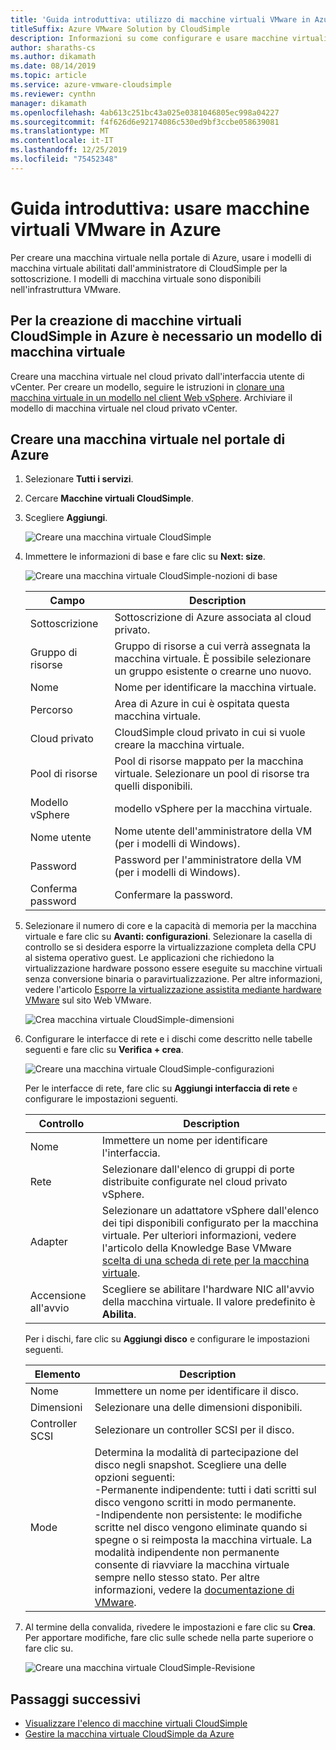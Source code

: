 ```yaml
---
title: 'Guida introduttiva: utilizzo di macchine virtuali VMware in Azure'
titleSuffix: Azure VMware Solution by CloudSimple
description: Informazioni su come configurare e usare macchine virtuali VMware da portale di Azure tramite la soluzione VMware di Azure di CloudSimple
author: sharaths-cs
ms.author: dikamath
ms.date: 08/14/2019
ms.topic: article
ms.service: azure-vmware-cloudsimple
ms.reviewer: cynthn
manager: dikamath
ms.openlocfilehash: 4ab613c251bc43a025e0381046805ec998a04227
ms.sourcegitcommit: f4f626d6e92174086c530ed9bf3ccbe058639081
ms.translationtype: MT
ms.contentlocale: it-IT
ms.lasthandoff: 12/25/2019
ms.locfileid: "75452348"
---
```

# <a name="quickstart---consume-vmware-vms-on-azure"></a>Guida introduttiva: usare macchine virtuali VMware in Azure

Per creare una macchina virtuale nella portale di Azure, usare i modelli di macchina virtuale abilitati dall'amministratore di CloudSimple per la sottoscrizione. I modelli di macchina virtuale sono disponibili nell'infrastruttura VMware.

## <a name="cloudsimple-vm-creation-on-azure-requires-a-vm-template"></a>Per la creazione di macchine virtuali CloudSimple in Azure è necessario un modello di macchina virtuale

Creare una macchina virtuale nel cloud privato dall'interfaccia utente di vCenter. Per creare un modello, seguire le istruzioni in [clonare una macchina virtuale in un modello nel client Web vSphere](https://docs.vmware.com/en/VMware-vSphere/6.7/com.vmware.vsphere.vm_admin.doc/GUID-FE6DE4DF-FAD0-4BB0-A1FD-AFE9A40F4BFE.html). Archiviare il modello di macchina virtuale nel cloud privato vCenter.

## <a name="create-a-virtual-machine-in-the-azure-portal"></a>Creare una macchina virtuale nel portale di Azure

1. Selezionare **Tutti i servizi**.

2. Cercare **Macchine virtuali CloudSimple**.

3. Scegliere **Aggiungi**.

    ![Creare una macchina virtuale CloudSimple](media/create-cloudsimple-virtual-machine.png)

4. Immettere le informazioni di base e fare clic su **Next: size**.

    ![Creare una macchina virtuale CloudSimple-nozioni di base](media/create-cloudsimple-virtual-machine-basic-info.png)

    | Campo | Description |
    | ------------ | ------------- |
    | Sottoscrizione | Sottoscrizione di Azure associata al cloud privato.  |
    | Gruppo di risorse | Gruppo di risorse a cui verrà assegnata la macchina virtuale. È possibile selezionare un gruppo esistente o crearne uno nuovo. |
    | Nome | Nome per identificare la macchina virtuale.  |
    | Percorso | Area di Azure in cui è ospitata questa macchina virtuale.  |
    | Cloud privato | CloudSimple cloud privato in cui si vuole creare la macchina virtuale. |
    | Pool di risorse | Pool di risorse mappato per la macchina virtuale. Selezionare un pool di risorse tra quelli disponibili. |
    | Modello vSphere | modello vSphere per la macchina virtuale.  |
    | Nome utente | Nome utente dell'amministratore della VM (per i modelli di Windows).|
    | Password |  Password per l'amministratore della VM (per i modelli di Windows). |
    | Conferma password | Confermare la password. |

5. Selezionare il numero di core e la capacità di memoria per la macchina virtuale e fare clic su **Avanti: configurazioni**. Selezionare la casella di controllo se si desidera esporre la virtualizzazione completa della CPU al sistema operativo guest. Le applicazioni che richiedono la virtualizzazione hardware possono essere eseguite su macchine virtuali senza conversione binaria o paravirtualizzazione. Per altre informazioni, vedere l'articolo <a href="https://docs.vmware.com/en/VMware-vSphere/6.5/com.vmware.vsphere.vm_admin.doc/GUID-2A98801C-68E8-47AF-99ED-00C63E4857F6.html" target="_blank">Esporre la virtualizzazione assistita mediante hardware VMware</a> sul sito Web VMware.

    ![Crea macchina virtuale CloudSimple-dimensioni](media/create-cloudsimple-virtual-machine-size.png)

6. Configurare le interfacce di rete e i dischi come descritto nelle tabelle seguenti e fare clic su **Verifica + crea**.

    ![Creare una macchina virtuale CloudSimple-configurazioni](media/create-cloudsimple-virtual-machine-configurations.png)

    Per le interfacce di rete, fare clic su **Aggiungi interfaccia di rete** e configurare le impostazioni seguenti.

    | Controllo | Description |
    | ------------ | ------------- |
    | Nome | Immettere un nome per identificare l'interfaccia.  |
    | Rete | Selezionare dall'elenco di gruppi di porte distribuite configurate nel cloud privato vSphere.  |
    | Adapter | Selezionare un adattatore vSphere dall'elenco dei tipi disponibili configurato per la macchina virtuale. Per ulteriori informazioni, vedere l'articolo della Knowledge Base VMware <a href="https://kb.vmware.com/s/article/1001805" target="_blank">scelta di una scheda di rete per la macchina virtuale</a>. |
    | Accensione all'avvio | Scegliere se abilitare l'hardware NIC all'avvio della macchina virtuale. Il valore predefinito è **Abilita**. |

    Per i dischi, fare clic su **Aggiungi disco** e configurare le impostazioni seguenti.

    | Elemento | Description |
    | ------------ | ------------- |
    | Nome | Immettere un nome per identificare il disco.  |
    | Dimensioni | Selezionare una delle dimensioni disponibili.  |
    | Controller SCSI | Selezionare un controller SCSI per il disco.  |
    | Mode | Determina la modalità di partecipazione del disco negli snapshot. Scegliere una delle opzioni seguenti: <br> -Permanente indipendente: tutti i dati scritti sul disco vengono scritti in modo permanente.<br> -Indipendente non persistente: le modifiche scritte nel disco vengono eliminate quando si spegne o si reimposta la macchina virtuale.  La modalità indipendente non permanente consente di riavviare la macchina virtuale sempre nello stesso stato. Per altre informazioni, vedere la <a href="https://docs.vmware.com/en/VMware-vSphere/6.5/com.vmware.vsphere.vm_admin.doc/GUID-8B6174E6-36A8-42DA-ACF7-0DA4D8C5B084.html" target="_blank">documentazione di VMware</a>.

7. Al termine della convalida, rivedere le impostazioni e fare clic su **Crea**. Per apportare modifiche, fare clic sulle schede nella parte superiore o fare clic su.

    ![Creare una macchina virtuale CloudSimple-Revisione](media/create-cloudsimple-virtual-machine-review.png)

## <a name="next-steps"></a>Passaggi successivi

* [Visualizzare l'elenco di macchine virtuali CloudSimple](azure-create-vm.md#view-list-of-cloudsimple-virtual-machines)
* [Gestire la macchina virtuale CloudSimple da Azure](azure-manage-vm.md)
